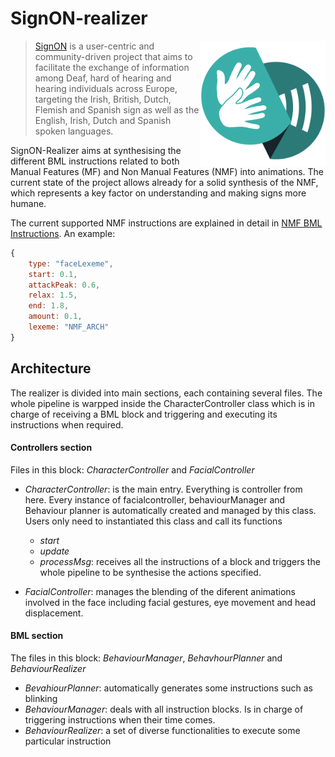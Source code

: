 # SignON-realizer


<img src="./docs/SignOn_Favicon_500x500px.png" height="200" align="right">

>[SignON](https://signon-project.eu/) is a user-centric and community-driven project that aims to facilitate the exchange of information among Deaf, hard of hearing and hearing individuals across Europe, targeting the Irish, British, Dutch, Flemish and Spanish sign as well as the English, Irish, Dutch and Spanish spoken languages.


SignON-Realizer aims at synthesising the different BML instructions related to both Manual Features (MF) and Non Manual Features (NMF) into animations. The current state of the project allows already for a solid synthesis of the NMF, which represents a key factor on understanding and making signs more humane. 

The current supported NMF instructions are explained in detail in [NMF BML Instructions](./docs/InstructionsBML.md).
An example:
``` javascript
{
    type: "faceLexeme",
    start: 0.1,
    attackPeak: 0.6,
    relax: 1.5,
    end: 1.8,
    amount: 0.1,
    lexeme: "NMF_ARCH"
}
```

## Architecture

The realizer is divided into main sections, each containing several files. 
The whole pipeline is warpped inside the CharacterController class which is in charge of receiving a BML block and triggering and executing its instructions when required.

#### __Controllers section__

Files in this block: _CharacterController_ and _FacialController_

- _CharacterController_: is the main entry. Everything is controller from here. Every instance of facialcontroller, behaviourManager and Behaviour planner is automatically created and managed by this class.
Users only need to instantiated this class and call its functions
    - _start_
    - _update_
    - _processMsg_: receives all the instructions of a block and triggers the whole pipeline to be synthesise the actions specified. 



- _FacialController_: manages the blending of the diferent animations involved in the face including facial gestures, eye movement and head displacement.

#### __BML section__

The files in this block: _BehaviourManager_, _BehavhourPlanner_ and _BehaviourRealizer_

- _BevahiourPlanner_: automatically generates some instructions such as blinking
- _BehaviourManager_: deals with all instruction blocks. Is in charge of triggering instructions when their time comes.
- _BehaviourRealizer_: a set of diverse functionalities to execute some particular instruction

